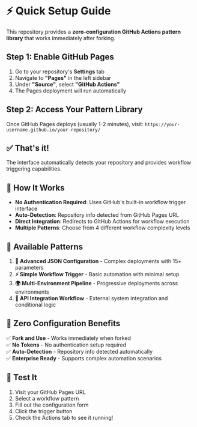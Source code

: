 # ⚡ Quick Setup Guide

This repository provides a **zero-configuration GitHub Actions pattern library** that works immediately after forking.

## Step 1: Enable GitHub Pages

1. Go to your repository's **Settings** tab
2. Navigate to **"Pages"** in the left sidebar
3. Under **"Source"**, select **"GitHub Actions"**
4. The Pages deployment will run automatically

## Step 2: Access Your Pattern Library

Once GitHub Pages deploys (usually 1-2 minutes), visit:
`https://your-username.github.io/your-repository/`

## ✅ That's it!

The interface automatically detects your repository and provides workflow triggering capabilities.

## 🎯 How It Works

- **No Authentication Required**: Uses GitHub's built-in workflow trigger interface
- **Auto-Detection**: Repository info detected from GitHub Pages URL
- **Direct Integration**: Redirects to GitHub Actions for workflow execution
- **Multiple Patterns**: Choose from 4 different workflow complexity levels

## 🚀 Available Patterns

1. **🔧 Advanced JSON Configuration** - Complex deployments with 15+ parameters
2. **⚡ Simple Workflow Trigger** - Basic automation with minimal setup
3. **🌍 Multi-Environment Pipeline** - Progressive deployments across environments
4. **🔗 API Integration Workflow** - External system integration and conditional logic

## 🎨 Zero Configuration Benefits

✅ **Fork and Use** - Works immediately when forked  
✅ **No Tokens** - No authentication setup required  
✅ **Auto-Detection** - Repository info detected automatically  
✅ **Enterprise Ready** - Supports complex automation scenarios

## 🎯 Test It

1. Visit your GitHub Pages URL
2. Select a workflow pattern
3. Fill out the configuration form
4. Click the trigger button
5. Check the Actions tab to see it running!
